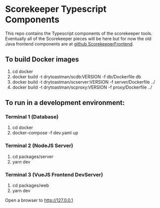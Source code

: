 # Scorekeeper Typescript Components

This repo contains the Typescript components of the scorekeeper tools.  Eventually all of the Scorekeeper pieces will be here but for now the old Java frontend components are at [github ScorekeeperFrontend](https://github.com/drytoastman/scorekeeperfrontend).

## To build Docker images

 1. cd docker
 2. docker build -t drytoastman/scdb:VERSION     -f db/Dockerfile     db
 3. docker build -t drytoastman/scserver:VERSION -f server/Dockerfile ../
 4. docker build -t drytoastman/scproxy:VERSION  -f proxy/Dockerfile  ../

## To run in a development environment:

### Terminal 1 (Database)
 1. cd docker
 2. docker-compose -f dev.yaml up

### Terminal 2 (NodeJS Server)
 1. cd packages/server
 2. yarn dev

### Terminal 3 (VueJS Frontend DevServer)
 1. cd packages/web
 2. yarn dev

Open a browser to http://127.0.0.1
